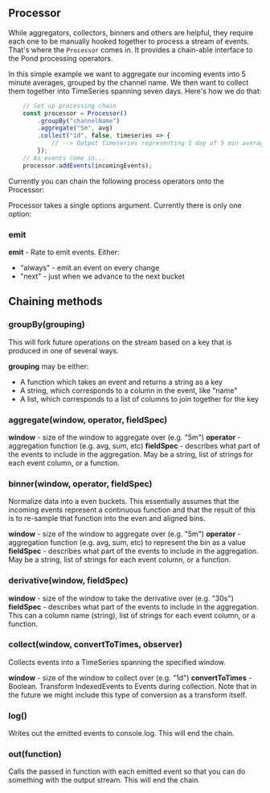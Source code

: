 ## Processor

While aggregators, collectors, binners and others are helpful, they require each one to be manually hooked together to process a stream of events. That's where the `Processor` comes in. It provides a chain-able interface to the Pond processing operators.

In this simple example we want to aggregate our incoming events into 5 minute averages, grouped by the channel name. We then want to collect them together into TimeSeries spanning seven days. Here's how we do that:

```js
    // Set up processing chain
    const processor = Processor()
        .groupBy("channelName")
        .aggregate("5m", avg)
        .collect("1d", false, timeseries => {
            // --> Output timeseries representing 1 day of 5 min averages
        });
    // As events come in...
    processor.addEvents(incomingEvents);
```

Currently you can chain the following process operators onto the Processor:

Processor takes a single options argument. Currently there is only one option:

### emit

**emit** - Rate to emit events. Either:
 * "always" - emit an event on every change
 * "next" - just when we advance to the next bucket

## Chaining methods

### groupBy(grouping)

This will fork future operations on the stream based on a key that is produced in one of several ways.

**grouping** may be either:
 * A function which takes an event and returns a string as a key
 * A string, which corresponds to a column in the event, like "name"
 * A list, which corresponds to a list of columns to join together for the key

### aggregate(window, operator, fieldSpec)

**window** - size of the window to aggregate over (e.g. "5m")
**operator** - aggregation function (e.g. avg, sum, etc)
**fieldSpec** - describes what part of the events to include in the aggregation. May be a string, list of strings for each event column, or a function.

### binner(window, operator, fieldSpec)

Normalize data into a even buckets. This essentially assumes that the incoming events represent a continuous function and that the result of this is to re-sample that function into the even and aligned bins.

**window** - size of the window to aggregate over (e.g. "5m")
**operator** - aggregation function (e.g. avg, sum, etc) to represent the bin as a value
**fieldSpec** - describes what part of the events to include in the aggregation. May be a string, list of strings for each event column, or a function.

### derivative(window, fieldSpec)

**window** - size of the window to take the derivative over (e.g. "30s")
**fieldSpec** - describes what part of the events to include in the aggregation. This can a column name (string), list of strings for each event column, or a function.

### collect(window, convertToTimes, observer)

Collects events into a TimeSeries spanning the specified window.

**window** - size of the window to collect over (e.g. "1d")
**convertToTimes** - Boolean. Transform IndexedEvents to Events during collection. Note that in the future we might include this type of conversion as a transform itself.

### log()

Writes out the emitted events to console.log. This will end the chain.

### out(function)

Calls the passed in function with each emitted event so that you can do something with the output stream. This will end the chain.


